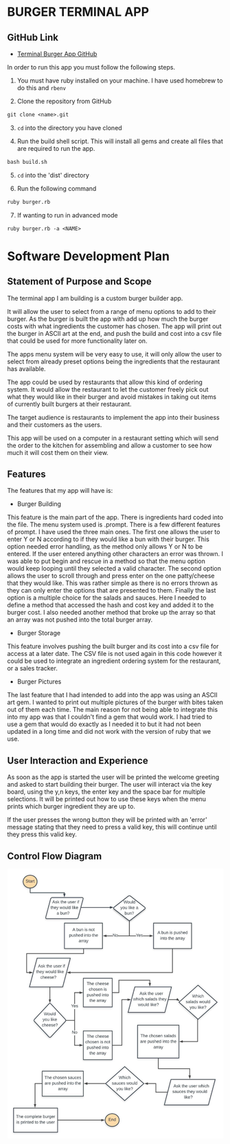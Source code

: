 # BURGER TERMINAL APP

## GitHub Link
- [Terminal Burger App GitHub](https://github.com/MelB-24/terminal-app-burgers)


In order to run this app you must follow the following steps.

1. You must have ruby installed on your machine. I have used homebrew to do this and `rbenv`

2. Clone the repository from GitHub
```txt
git clone <name>.git
```

3. `cd` into the directory you have cloned

4. Run the build shell script. This will install all gems and create all files that are required to run the app. 
```txt
bash build.sh
```

5. `cd` into the 'dist' directory

6. Run the following command 

```txt
ruby burger.rb
```

7. If wanting to run in advanced mode
```txt
ruby burger.rb -a <NAME>
```




# Software Development Plan #

## Statement of Purpose and Scope ##

The terminal app I am building is a custom burger builder app. 

It will allow the user to select from a range of menu options to add to their burger. As the burger is built the app with add up how much the burger costs with what ingredients the customer has chosen. The app will print out the burger in ASCII art at the end, and push the build and cost into a csv file that could be used for more functionality later on.

The apps menu system will be very easy to use, it will only allow the user to select from already preset options being the ingredients that the restaurant has available. 


The app could be used by restaurants that allow this kind of ordering system. It would allow the restaurant to let the customer freely pick out what they would like in their burger and avoid mistakes in taking out items of currently built burgers at their restaurant. 


The target audience is restaurants to implement the app into their business and their customers as the users. 


This app will be used on a computer in a restaurant setting which will send the order to the kitchen for assembling and allow a customer to see how much it will cost them on their view. 

## Features ##

The features that my app will have is:

* Burger Building

This feature is the main part of the app. There is ingredients hard coded into the file. The menu system used is .prompt. There is a few different features of prompt. I have used the three main ones. The first one allows the user to enter Y or N according to if they would like a bun with their burger. This option needed error handling, as the method only allows Y or N to be entered. If the user entered anything other characters an error was thrown. I was able to put begin and rescue in a method so that the menu option would keep looping until they selected a valid character. The second option allows the user to scroll through and press enter on the one patty/cheese that they would like. This was rather simple as there is no errors thrown as they can only enter the options that are presented to them. Finally the last option is a multiple choice for the salads and sauces. Here I needed to define a method that accessed the hash and cost key and added it to the burger cost. I also needed another method that broke up the array so that an array was not pushed into the total burger array. 

* Burger Storage

This feature involves pushing the built burger and its cost into a csv file for access at a later date. The CSV file is not used again in this code however it could be used to integrate an ingredient ordering system for the restaurant, or a sales tracker. 

* Burger Pictures

The last feature that I had intended to add into the app was using an ASCII art gem. I wanted to print out multiple pictures of the burger with bites taken out of them each time. The main reason for not being able to integrate this into my app was that I couldn't find a gem that would work. I had tried to use a gem that would do exactly as I needed it to but it had not been updated in a long time and did not work with the version of ruby that we use. 

## User Interaction and Experience ##

As soon as the app is started the user will be printed the welcome greeting and asked to start building their burger. The user will interact via the key board, using the y,n keys, the enter key and the space bar for multiple selections. It will be printed out how to use these keys when the menu prints which burger ingredient they are up to. 

If the user presses the wrong button they will be printed with an 'error' message stating that they need to press a valid key, this will continue until they press this valid key. 

## Control Flow Diagram ##

![Flowchart](melissa-bykersma-T1A2-control-flow-image.jpeg)